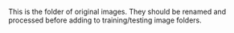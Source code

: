 This is the folder of original images. They should be renamed and processed before adding to training/testing image folders.
